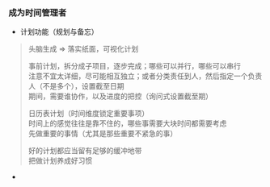
### 成为时间管理者
- 计划功能（规划与备忘）
> 头脑生成 => 落实纸面，可视化计划  
> 
> 事前计划，拆分成子项目，逐步完成；哪些可以并行，哪些可以串行     
> 注意不宜太详细，尽可能相互独立；或者分类责任到人，然后指定一个负责人（不是多个），设置截至日期  
> 期间，需要谁协作，以及进度的把控（询问式设置截至期）  
>
> 日历表计划（时间维度锁定重要事项）  
> 时间上的感觉往往是靠不住的，哪些事需要大块时间都需要考虑  
> 先做重要的事情（尤其是那些重要不紧急的事）  
> 
> 好的计划都应当留有足够的缓冲地带  
> 把做计划养成好习惯  

- 